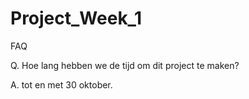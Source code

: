 # Project_Week_1

FAQ

Q. Hoe lang hebben we de tijd om dit project te maken?

A. tot en met 30 oktober.
